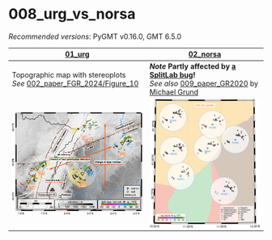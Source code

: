 # 008_urg_vs_norsa

_Recommended versions_: PyGMT v0.16.0, GMT 6.5.0

| **[01_urg](https://github.com/yvonnefroehlich/gmt-pygmt-plotting/blob/main/002_paper_FGR_2024/Figure_10/FGR2024_GJI_Fig10.py)** | **[02_norsa](https://github.com/yvonnefroehlich/GMT_PyGMT_plotting/tree/main/008_urg_vs_norsa/02_norsa/map_scandinavia_stereo.py)** |
| --- | --- |
| Topographic map with stereoplots <br> _See_ [002_paper_FGR_2024/Figure_10](https://github.com/yvonnefroehlich/gmt-pygmt-plotting/blob/main/002_paper_FGR_2024/Figure_10/FGR2024_GJI_Fig10.py) | **_Note_ Partly affected by [a SplitLab bug](https://doi.org/10.4401/ag-8781)!** <br> _See also_ [009_paper_GR2020](https://github.com/michaelgrund/GMT-plotting/tree/main/009_paper_GR2020) by [Michael Grund](https://github.com/michaelgrund) |
| <img src="https://github.com/yvonnefroehlich/gmt-pygmt-plotting/blob/main/002_paper_FGR_2024/Figure_10/02_out_figs/FGR2024_GJI_Fig10.png" width="300"> | <img src="https://github.com/yvonnefroehlich/gmt-pygmt-plotting/blob/main/008_urg_vs_norsa/02_norsa/02_out_figs/map_scanarray_tectonic_norsa_networkALL_colorNETWORK_stereo_goodfair_SC_XKS.png" width="250"> |
